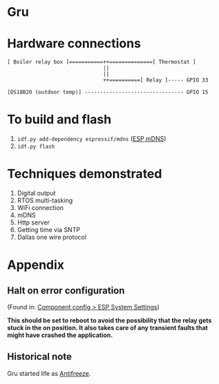 # Gru


# Hardware connections

```
[ Boiler relay box ]===========++==============[ Thermostat ]
                               ||
                               ||
                               ++==========[ Relay ]----- GPIO 33

[DS18B20 (outdoor temp)] -------------------------------- GPIO 15
```

# To build and flash

1. `idf.py add-dependency espressif/mdns` ([ESP mDNS](https://docs.espressif.com/projects/esp-idf/en/stable/esp32/api-reference/protocols/mdns.html))
1. `idf.py flash`


# Techniques demonstrated

1. Digital output
1. RTOS multi-tasking
1. WiFi connection
1. mDNS
1. Http server
1. Getting time via SNTP
1. Dallas one wire protocol

# Appendix

## Halt on error configuration
(Found in: [Component config > ESP System Settings](panic))

[panic]: https://docs.espressif.com/projects/esp-idf/en/release-v5.2/esp32/api-reference/kconfig.html#config-esp-system-panic

**This should be set to reboot to avoid the possibility that the relay gets stuck in the on position. It also takes care of any transient faults that might have crashed the application.**

## Historical note

Gru started life as [Antifreeze](https://github.com/kghose/antifreeze).
